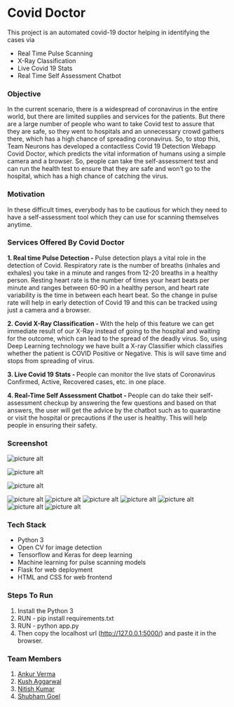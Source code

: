 # Covid Doctor

This project is an automated covid-19 doctor helping in identifying the cases via

- Real Time Pulse Scanning
- X-Ray Classification
- Live Covid 19 Stats
- Real Time Self Assessment Chatbot


### Objective

In the current scenario, there is a widespread of coronavirus in the entire world, but there are limited supplies and services for the patients. But there are a large number of people who want to take Covid test to assure that they are safe, so they went to hospitals and an unnecessary crowd gathers there, which has a high chance of spreading coronavirus. So, to stop this, Team Neurons has developed a contactless Covid 19 Detection Webapp Covid Doctor, which predicts the vital information of humans using a simple camera and a browser. So, people can take the self-assessment test and can run the health test to ensure that they are safe and won’t go to the hospital, which has a high chance of catching the virus.


### Motivation

In these difficult times, everybody has to be cautious for which they need to have a self-assessment tool which they can use for scanning themselves anytime.

### Services Offered By Covid Doctor

<b>1. Real time Pulse Detection - </b>Pulse detection plays a vital role in the detection of Covid. Respiratory rate is the number of breaths (inhales and exhales) you take in a minute and ranges from 12-20 breaths in a healthy person. Resting heart rate is the number of times your heart beats per minute and ranges between 60-90 in a healthy person, and heart rate variability is the time in between each heart beat. So the change in pulse rate will help in early detection of Covid 19 and this can be tracked using just a camera and a browser. 

<b>2. Covid X-Ray Classification - </b> With the help of this feature we can get immediate result of our X-Ray instead of going to the hospital and waiting for the outcome, which can lead to the spread of the deadly virus. So, using Deep Learning technology we have built a X-ray Classifier which classifies whether the patient is COVID Positive or Negative. This is will save time and stops from spreading of virus.

<b>3. Live Covid 19 Stats - </b> People can monitor the live stats of Coronavirus Confirmed, Active, Recovered cases, etc. in one place.

<b>4. Real-Time Self Assessment Chatbot - </b> People can do take their self-assessment checkup by answering the few questions and based on that answers, the user will get the advice by the chatbot such as to quarantine or visit the hospital or precautions if the user is healthy. This will help people in ensuring their safety.

### Screenshot

![picture alt](static/images/1.png "Home Page")

![picture alt](static/images/2.png "Services")

![picture alt](static/images/4.png "Live Stats")

![picture alt](static/images/Pulse_Detection.png "Pulse Waveform")
![picture alt](static/images/X_Ray_P.png "Covid Positive Xray Inputted")
![picture alt](static/images/Prediction.png "Positive Prediction")
![picture alt](static/images/X_Ray_N.png "Covid Negative Xray Inputted")
![picture alt](static/images/Prediction_2.png "Negative Prediction")
![picture alt](static/images/Self_Assessment_1.png "Self Assessment Chatbot")
![picture alt](static/images/Self_Assessment_2.png "Self Assessment Chatbot")

### Tech Stack

- Python 3
- Open CV for image detection
- Tensorflow and Keras for deep learning
- Machine learning for pulse scanning models
- Flask for web deployment
- HTML and CSS for web frontend

### Steps To Run
1. Install the Python 3
2. RUN - pip install requirements.txt
3. RUN - python app.py
4. Then copy the localhost url (http://127.0.0.1:5000/) and paste it in the browser.


### Team Members

1. <a href="https://www.linkedin.com/in/ankur-verma-0bb747154/">Ankur Verma</a>
2. <a href="https://www.linkedin.com/in/kush-aggarwal-1b236717b/">Kush Aggarwal</a>
3. <a href="https://www.linkedin.com/in/nitish-kumar-70ba97163/">Nitish Kumar</a>
4. <a href="https://www.linkedin.com/in/shubham-goel-ml/">Shubham Goel</a>



